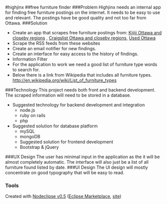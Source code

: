 #highjinx
##free furniture finder
###Problem
Highjinx needs an internal app for finding free furniture postings on the internet. It needs to be easy to use and relevant. The postings have be good quality and not too far from Ottawa.
###Solution
- Create an app that scrapes free furniture postings from:
[Kijiji Ottawa and closeby regions](http://ottawa.kijiji.ca/)
, [Craigslist Ottawa and closeby regions](http://ottawa.en.craigslist.ca/), [Used Ottawa](http://www.usedottawa.com/)
- Scrape the RSS feeds from these websites
- Create an email notifier for new findings. 
- Create an interface for easy access to the history of findings.
- Information Filter
- For the application to work we need a good list of furniture type words to search for. 
- Below there is a link from Wikipedia that includes all furniture types. http://en.wikipedia.org/wiki/List_of_furniture_types

###Technology
This project needs both front and backend development. The scraped information will need to be stored in a database.

- Suggested technology for backend development and integration
  - node.js 
  - ruby on rails
  - php
- Suggested solution for database platform
  - mySQL
  - mongoDB
  - Suggested solution for frontend development 
  - Bootstrap & jQuery

###UX Design
The user has minimal input in the application as the it will be almost completely automatic. The interface will also just be a list of all furniture found listed by date.
###UI Design
The UI design will mostly concentrate on good typography that will be easy to read.



### Tools

Created with [Nodeclipse v0.5](https://github.com/Nodeclipse/nodeclipse-1)
 ([Eclipse Marketplace](http://marketplace.eclipse.org/content/nodeclipse), [site](http://www.nodeclipse.org))   
